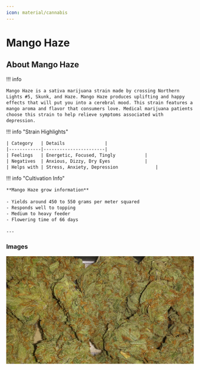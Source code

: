 ```yaml
---
icon: material/cannabis
---
```


# Mango Haze

## About Mango Haze

!!! info

    Mango Haze is a sativa marijuana strain made by crossing Northern Lights #5, Skunk, and Haze. Mango Haze produces uplifting and happy effects that will put you into a cerebral mood. This strain features a mango aroma and flavor that consumers love. Medical marijuana patients choose this strain to help relieve symptoms associated with depression.

!!! info "Strain Highlights"

    | Category   | Details               |
    |------------|-----------------------|
    | Feelings   | Energetic, Focused, Tingly           |
    | Negatives  | Anxious, Dizzy, Dry Eyes             |
    | Helps with | Stress, Anxiety, Depression              |


!!! info "Cultivation Info"

    **Mango Haze grow information**

    - Yields around 450 to 550 grams per meter squared
    - Responds well to topping
    - Medium to heavy feeder
    - Flowering time of 66 days

    ---

### Images

![Mango Haze0](assets/images/mango-haze.jpg)


